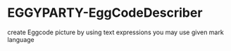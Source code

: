 # EGGYPARTY-EggCodeDescriber
create Eggcode picture by using text expressions
you may use given mark language
